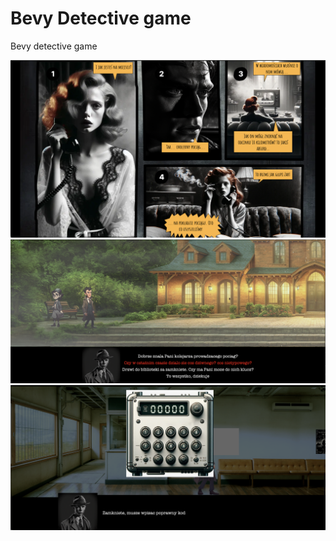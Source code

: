 # Bevy Detective game

Bevy detective game

![Rive Comics](https://raw.githubusercontent.com/bartgut/bevy-detective-game/master/readme_images/comics.png)
![Dialog](https://raw.githubusercontent.com/bartgut/bevy-detective-game/master/readme_images/dialog.png)
![Door code](https://raw.githubusercontent.com/bartgut/bevy-detective-game/master/readme_images/door_code.png)